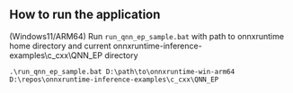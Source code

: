 ## How to run the application
(Windows11/ARM64) Run ```run_qnn_ep_sample.bat``` with path to onnxruntime home directory and current onnxruntime-inference-examples\c_cxx\QNN_EP directory
```
.\run_qnn_ep_sample.bat D:\path\to\onnxruntime-win-arm64 D:\repos\onnxruntime-inference-examples\c_cxx\QNN_EP
```
